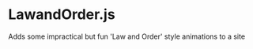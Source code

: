 LawandOrder.js
==============

Adds some impractical but fun 'Law and Order' style animations to a site
